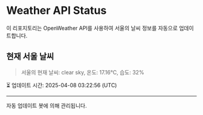 
# Weather API Status

이 리포지토리는 OpenWeather API를 사용하여 서울의 날씨 정보를 자동으로 업데이트합니다.

## 현재 서울 날씨
> 서울의 현재 날씨: clear sky, 온도: 17.16°C, 습도: 32%

⏳ 업데이트 시간: 2025-04-08 03:22:56 (UTC)

---
자동 업데이트 봇에 의해 관리됩니다.
